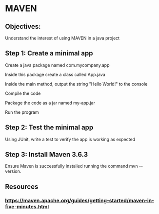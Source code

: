 # MAVEN
## Objectives:
Understand the interest of using MAVEN in a java project


## Step 1: Create a minimal app
Create a java package named com.mycompany.app

Inside this package create a class called App.java

Inside the main method, output the string "Hello World!" to the console

Compile the code

Package the code as a jar named my-app.jar

Run the program

## Step 2: Test the minimal app
Using JUnit, write a test to verify the app is working as expected

## Step 3: Install Maven 3.6.3
Ensure Maven is successfully installed running the command mvn --version.


## Resources
### https://maven.apache.org/guides/getting-started/maven-in-five-minutes.html




